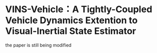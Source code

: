 # VINS-Vehicle：A Tightly-Coupled Vehicle Dynamics Extention to Visual-Inertial State Estimator

the paper is still being modified

